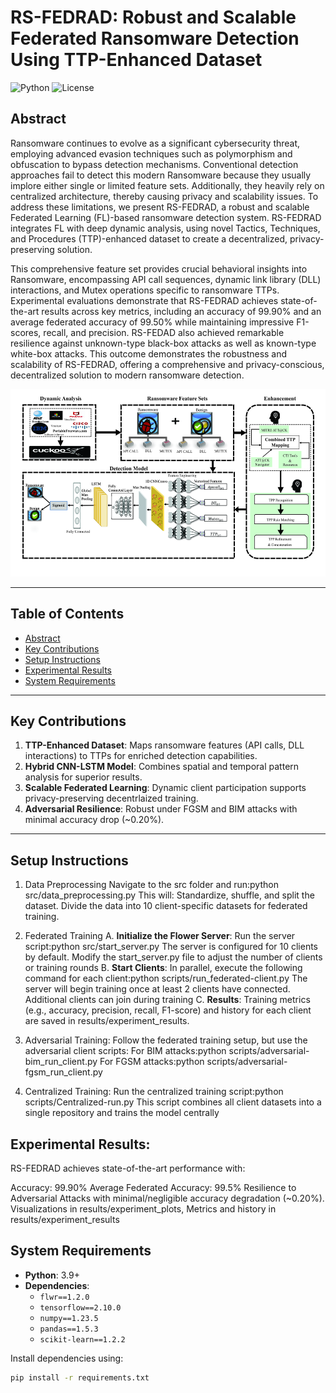 # RS-FEDRAD: Robust and Scalable Federated Ransomware Detection Using TTP-Enhanced Dataset 

![Python](https://img.shields.io/badge/python-3.9-blue) ![License](https://img.shields.io/badge/license-MIT-green)
## Abstract
Ransomware continues to evolve as a significant cybersecurity threat, employing advanced evasion techniques such as polymorphism and obfuscation to bypass detection mechanisms. Conventional detection approaches fail to detect this modern Ransomware because they usually implore either single or limited feature sets. Additionally, they heavily rely on centralized architecture, thereby causing privacy and scalability issues. To address these limitations, we present RS-FEDRAD, a robust and scalable Federated Learning (FL)-based ransomware detection system. RS-FEDRAD integrates FL with deep dynamic analysis, using novel Tactics, Techniques, and Procedures (TTP)-enhanced dataset to create a decentralized, privacy-preserving solution. 

This comprehensive feature set provides crucial behavioral insights into Ransomware, encompassing API call sequences, dynamic link library (DLL) interactions, and Mutex operations specific to ransomware TTPs. Experimental evaluations demonstrate that RS-FEDRAD achieves state-of-the-art results across key metrics, including an accuracy of 99.90\% and an average federated accuracy of 99.50\% while maintaining impressive F1-scores, recall, and precision. RS-FEDAD also achieved remarkable resilience against unknown-type black-box attacks as well as known-type white-box attacks. This outcome demonstrates the robustness and scalability of RS-FEDRAD, offering a comprehensive and privacy-conscious, decentralized solution to modern ransomware detection.
<p align="center">
  <img src="https://github.com/EmpireNetwork123/RS-FEDRAD/blob/master/RS-FEDRAD.jpg" alt="Architecture Diagram" width="800" height="300">
</p>


---

## Table of Contents
- [Abstract](#abstract)
- [Key Contributions](#key-contributions)
- [Setup Instructions](#setup-instructions)
- [Experimental Results](#experimental-results)
- [System Requirements](#system-requirements)
---
## Key Contributions
1. **TTP-Enhanced Dataset**: Maps ransomware features (API calls, DLL interactions) to TTPs for enriched detection capabilities.
2. **Hybrid CNN-LSTM Model**: Combines spatial and temporal pattern analysis for superior results.
3. **Scalable Federated Learning**: Dynamic client participation supports privacy-preserving decentrlaized training.
4. **Adversarial Resilience**: Robust under FGSM and BIM attacks with minimal accuracy drop (~0.20%).

---

## Setup Instructions
1. Data Preprocessing
Navigate to the src folder and run:python src/data_preprocessing.py
This will:
Standardize, shuffle, and split the dataset.
Divide the data into 10 client-specific datasets for federated training.

2. Federated Training
A. **Initialize the Flower Server**: Run the server script:python src/start_server.py
The server is configured for 10 clients by default. Modify the start_server.py file to adjust the number of clients or training rounds
B. **Start Clients**:  In parallel, execute the following command for each client:python scripts/run_federated-client.py
The server will begin training once at least 2 clients have connected. Additional clients can join during training
C. **Results**:  Training metrics (e.g., accuracy, precision, recall, F1-score) and history for each client are saved in results/experiment_results.

4. Adversarial Training:
Follow the federated training setup, but use the adversarial client scripts:
For BIM attacks:python scripts/adversarial-bim_run_client.py
For FGSM attacks:python scripts/adversarial-fgsm_run_client.py

5. Centralized Training:
Run the centralized training script:python scripts/Centralized-run.py
This script combines all client datasets into a single repository and trains the model centrally

## Experimental Results:
RS-FEDRAD achieves state-of-the-art performance with:

Accuracy: 99.90%
Average Federated Accuracy: 99.5%
Resilience to Adversarial Attacks with minimal/negligible accuracy degradation (~0.20%).
Visualizations in results/experiment_plots, 
Metrics and history in results/experiment_results

## System Requirements
- **Python**: 3.9+
- **Dependencies**:
  - `flwr==1.2.0`
  - `tensorflow==2.10.0`
  - `numpy==1.23.5`
  - `pandas==1.5.3`
  - `scikit-learn==1.2.2`

Install dependencies using:
```bash
pip install -r requirements.txt





